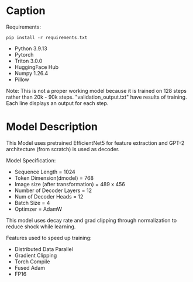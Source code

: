 # Caption


Requirements:

```
pip install -r requirements.txt
```

- Python           3.9.13
- Pytorch
- Triton           3.0.0
- HuggingFace Hub
- Numpy            1.26.4
- Pillow



Note: This is not a proper working model because it is trained on 128 steps rather than 20k - 90k steps. "validation_output.txt" have results of training. Each line displays an output for each step.


# Model Description


This Model uses pretrained EfficientNet5 for feature extraction and GPT-2 architecture (from scratch) is used as decoder.



Model Specification:

- Sequence Length = 1024
- Token Dimension(dmodel) = 768
- Image size (after transformation) = 489 x 456
- Number of Decoder Layers = 12
- Num of Decoder Heads = 12
- Batch Size = 4
- Optimzer = AdamW


This model uses decay rate and grad clipping through normalization to reduce shock while learning.


Features used to speed up training:

- Distributed Data Parallel
- Gradient Clipping
- Torch Compile
- Fused Adam
- FP16

